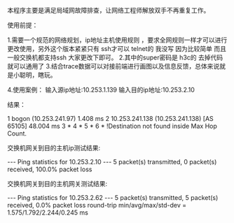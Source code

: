 本程序主要是满足局域网故障排查，让网络工程师解放双手不再重复工作。

使用前提：

1.需要一个规范的网络规划，ip地址主机使用规则 ，要求全网规则一样才可以进行更改使用，另外这个版本紧紧只有 ssh才可以  telnet的 我没写 因为比较简单
而且一般交换机都支持ssh  大家更改下即可。
2.其中的super密码是 h3c的 去掉代码就可以通用了
3.结合trace数据可以对接前端进行画图以及信息反馈，总体来说就是小聪明，瞎玩。

4.使用案例：
输入源ip地址:10.253.1.139
输入目的ip地址:10.253.2.10


结果：

 1  bogon (10.253.241.97)  1.408 ms
 2  10.253.241.138 (10.253.241.138) [AS 65105]  48.004 ms
 3  *
 4  *
 5  *
 6  *
!Destination not found inside Max Hop Count.

交换机网关到目的主机ip测试结果:

--- Ping statistics for 10.253.2.10 ---
5 packet(s) transmitted, 0 packet(s) received, 100.0% packet loss

交换机网关到目的主机网关测试结果:

--- Ping statistics for 10.253.2.62 ---
5 packet(s) transmitted, 5 packet(s) received, 0.0% packet loss
round-trip min/avg/max/std-dev = 1.575/1.792/2.244/0.245 ms

